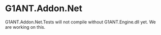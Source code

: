 # G1ANT.Addon.Net

G1ANT.Addon.Net.Tests will not compile without G1ANT.Engine.dll yet. We are working on this.

